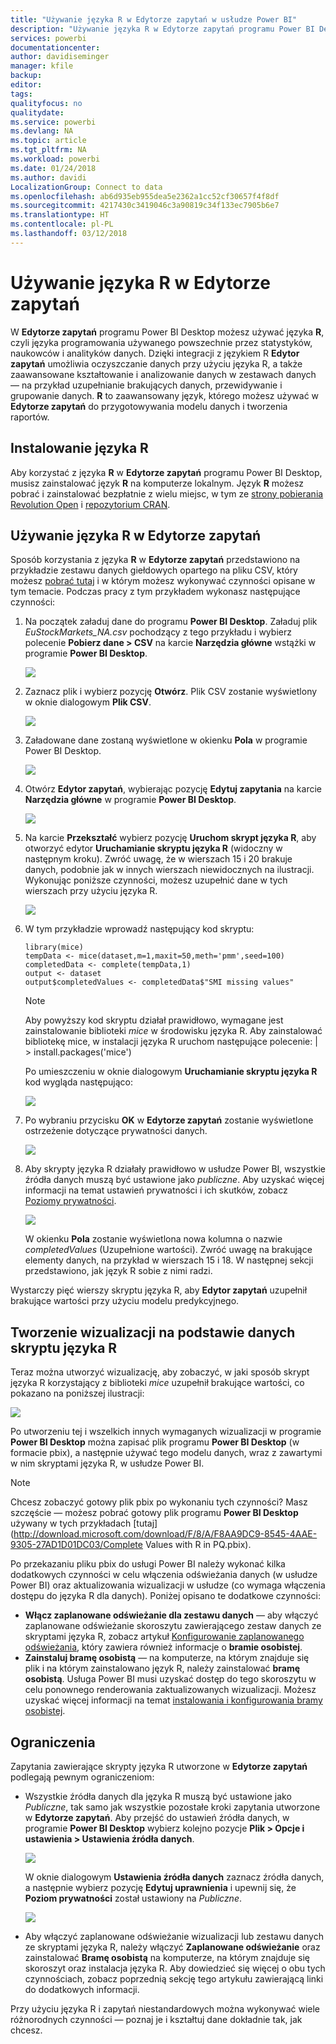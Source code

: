 ```yaml
---
title: "Używanie języka R w Edytorze zapytań w usłudze Power BI"
description: "Używanie języka R w Edytorze zapytań programu Power BI Desktop do zaawansowanej analizy."
services: powerbi
documentationcenter: 
author: davidiseminger
manager: kfile
backup: 
editor: 
tags: 
qualityfocus: no
qualitydate: 
ms.service: powerbi
ms.devlang: NA
ms.topic: article
ms.tgt_pltfrm: NA
ms.workload: powerbi
ms.date: 01/24/2018
ms.author: davidi
LocalizationGroup: Connect to data
ms.openlocfilehash: ab6d935eb955dea5e2362a1cc52cf30657f4f8df
ms.sourcegitcommit: 4217430c3419046c3a90819c34f133ec7905b6e7
ms.translationtype: HT
ms.contentlocale: pl-PL
ms.lasthandoff: 03/12/2018
---
```

# <a name="using-r-in-query-editor"></a>Używanie języka R w Edytorze zapytań
W **Edytorze zapytań** programu Power BI Desktop możesz używać języka **R**, czyli języka programowania używanego powszechnie przez statystyków, naukowców i analityków danych. Dzięki integracji z językiem R **Edytor zapytań** umożliwia oczyszczanie danych przy użyciu języka R, a także zaawansowane kształtowanie i analizowanie danych w zestawach danych — na przykład uzupełnianie brakujących danych, przewidywanie i grupowanie danych. **R** to zaawansowany język, którego możesz używać w **Edytorze zapytań** do przygotowywania modelu danych i tworzenia raportów.

## <a name="installing-r"></a>Instalowanie języka R
Aby korzystać z języka **R** w **Edytorze zapytań** programu Power BI Desktop, musisz zainstalować język **R** na komputerze lokalnym. Język **R** możesz pobrać i zainstalować bezpłatnie z wielu miejsc, w tym ze [strony pobierania Revolution Open](https://mran.revolutionanalytics.com/download/) i [repozytorium CRAN](https://cran.r-project.org/bin/windows/base/).

## <a name="using-r-in-query-editor"></a>Używanie języka R w Edytorze zapytań
Sposób korzystania z języka **R** w **Edytorze zapytań** przedstawiono na przykładzie zestawu danych giełdowych opartego na pliku CSV, który możesz [pobrać tutaj](http://download.microsoft.com/download/F/8/A/F8AA9DC9-8545-4AAE-9305-27AD1D01DC03/EuStockMarkets_NA.csv) i w którym możesz wykonywać czynności opisane w tym temacie. Podczas pracy z tym przykładem wykonasz następujące czynności:

1. Na początek załaduj dane do programu **Power BI Desktop**. Załaduj plik *EuStockMarkets_NA.csv* pochodzący z tego przykładu i wybierz polecenie **Pobierz dane > CSV** na karcie **Narzędzia główne** wstążki w programie **Power BI Desktop**.
   
   ![](media/desktop-r-in-query-editor/r-in-query-editor_1.png)
2. Zaznacz plik i wybierz pozycję **Otwórz**. Plik CSV zostanie wyświetlony w oknie dialogowym **Plik CSV**.
   
   ![](media/desktop-r-in-query-editor/r-in-query-editor_2.png)
3. Załadowane dane zostaną wyświetlone w okienku **Pola** w programie Power BI Desktop.
   
   ![](media/desktop-r-in-query-editor/r-in-query-editor_3.png)
4. Otwórz **Edytor zapytań**, wybierając pozycję **Edytuj zapytania** na karcie **Narzędzia główne** w programie **Power BI Desktop**.
   
   ![](media/desktop-r-in-query-editor/r-in-query-editor_4.png)
5. Na karcie **Przekształć** wybierz pozycję **Uruchom skrypt języka R**, aby otworzyć edytor **Uruchamianie skryptu języka R** (widoczny w następnym kroku). Zwróć uwagę, że w wierszach 15 i 20 brakuje danych, podobnie jak w innych wierszach niewidocznych na ilustracji. Wykonując poniższe czynności, możesz uzupełnić dane w tych wierszach przy użyciu języka R.
   
   ![](media/desktop-r-in-query-editor/r-in-query-editor_5d.png)
6. W tym przykładzie wprowadź następujący kod skryptu:
   
       library(mice)
       tempData <- mice(dataset,m=1,maxit=50,meth='pmm',seed=100)
       completedData <- complete(tempData,1)
       output <- dataset
       output$completedValues <- completedData$"SMI missing values"
   
   > [!NOTE]
   > Aby powyższy kod skryptu działał prawidłowo, wymagane jest zainstalowanie biblioteki *mice* w środowisku języka R. Aby zainstalować bibliotekę mice, w instalacji języka R uruchom następujące polecenie: |      > install.packages('mice')
   > 
   > 
   
   Po umieszczeniu w oknie dialogowym **Uruchamianie skryptu języka R** kod wygląda następująco:
   
   ![](media/desktop-r-in-query-editor/r-in-query-editor_5b.png)
7. Po wybraniu przycisku **OK** w **Edytorze zapytań** zostanie wyświetlone ostrzeżenie dotyczące prywatności danych.
   
   ![](media/desktop-r-in-query-editor/r-in-query-editor_6.png)
8. Aby skrypty języka R działały prawidłowo w usłudze Power BI, wszystkie źródła danych muszą być ustawione jako *publiczne*. Aby uzyskać więcej informacji na temat ustawień prywatności i ich skutków, zobacz [Poziomy prywatności](desktop-privacy-levels.md).
   
   ![](media/desktop-r-in-query-editor/r-in-query-editor_7.png)
   
   W okienku **Pola** zostanie wyświetlona nowa kolumna o nazwie *completedValues* (Uzupełnione wartości). Zwróć uwagę na brakujące elementy danych, na przykład w wierszach 15 i 18. W następnej sekcji przedstawiono, jak język R sobie z nimi radzi.
   

Wystarczy pięć wierszy skryptu języka R, aby **Edytor zapytań** uzupełnił brakujące wartości przy użyciu modelu predykcyjnego.

## <a name="creating-visuals-from-r-script-data"></a>Tworzenie wizualizacji na podstawie danych skryptu języka R
Teraz można utworzyć wizualizację, aby zobaczyć, w jaki sposób skrypt języka R korzystający z biblioteki *mice* uzupełnił brakujące wartości, co pokazano na poniższej ilustracji:

![](media/desktop-r-in-query-editor/r-in-query-editor_8a.png)

Po utworzeniu tej i wszelkich innych wymaganych wizualizacji w programie **Power BI Desktop** można zapisać plik programu **Power BI Desktop** (w formacie pbix), a następnie używać tego modelu danych, wraz z zawartymi w nim skryptami języka R, w usłudze Power BI.

> [!NOTE]
> Chcesz zobaczyć gotowy plik pbix po wykonaniu tych czynności? Masz szczęście — możesz pobrać gotowy plik programu **Power BI Desktop** używany w tych przykładach [tutaj](http://download.microsoft.com/download/F/8/A/F8AA9DC9-8545-4AAE-9305-27AD1D01DC03/Complete Values with R in PQ.pbix).
> 
> 

Po przekazaniu pliku pbix do usługi Power BI należy wykonać kilka dodatkowych czynności w celu włączenia odświeżania danych (w usłudze Power BI) oraz aktualizowania wizualizacji w usłudze (co wymaga włączenia dostępu do języka R dla danych). Poniżej opisano te dodatkowe czynności:

* **Włącz zaplanowane odświeżanie dla zestawu danych** — aby włączyć zaplanowane odświeżanie skoroszytu zawierającego zestaw danych ze skryptami języka R, zobacz artykuł [Konfigurowanie zaplanowanego odświeżania](refresh-scheduled-refresh.md), który zawiera również informacje o **bramie osobistej**.
* **Zainstaluj bramę osobistą** — na komputerze, na którym znajduje się plik i na którym zainstalowano język R, należy zainstalować **bramę osobistą**. Usługa Power BI musi uzyskać dostęp do tego skoroszytu w celu ponownego renderowania zaktualizowanych wizualizacji. Możesz uzyskać więcej informacji na temat [instalowania i konfigurowania bramy osobistej](personal-gateway.md).

## <a name="limitations"></a>Ograniczenia
Zapytania zawierające skrypty języka R utworzone w **Edytorze zapytań** podlegają pewnym ograniczeniom:

* Wszystkie źródła danych dla języka R muszą być ustawione jako *Publiczne*, tak samo jak wszystkie pozostałe kroki zapytania utworzone w **Edytorze zapytań**. Aby przejść do ustawień źródła danych, w programie **Power BI Desktop** wybierz kolejno pozycje **Plik > Opcje i ustawienia > Ustawienia źródła danych**.
  
  ![](media/desktop-r-in-query-editor/r-in-query-editor_9.png)
  
  W oknie dialogowym **Ustawienia źródła danych** zaznacz źródła danych, a następnie wybierz pozycję **Edytuj uprawnienia** i upewnij się, że **Poziom prywatności** został ustawiony na *Publiczne*.
  
  ![](media/desktop-r-in-query-editor/r-in-query-editor_10.png)    
* Aby włączyć zaplanowane odświeżanie wizualizacji lub zestawu danych ze skryptami języka R, należy włączyć **Zaplanowane odświeżanie** oraz zainstalować **Bramę osobistą** na komputerze, na którym znajduje się skoroszyt oraz instalacja języka R. Aby dowiedzieć się więcej o obu tych czynnościach, zobacz poprzednią sekcję tego artykułu zawierającą linki do dodatkowych informacji.

Przy użyciu języka R i zapytań niestandardowych można wykonywać wiele różnorodnych czynności — poznaj je i kształtuj dane dokładnie tak, jak chcesz.

